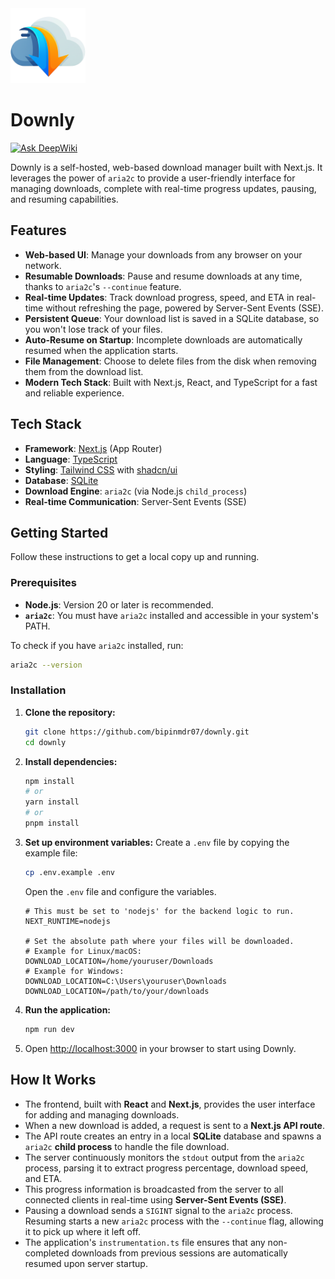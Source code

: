 <img width="120" height="120" src="public/logo.png" alt="Downly logo">

# Downly
[![Ask DeepWiki](https://devin.ai/assets/askdeepwiki.png)](https://deepwiki.com/bipinmdr07/downly)

Downly is a self-hosted, web-based download manager built with Next.js. It leverages the power of `aria2c` to provide a user-friendly interface for managing downloads, complete with real-time progress updates, pausing, and resuming capabilities.

## Features

- **Web-based UI**: Manage your downloads from any browser on your network.
- **Resumable Downloads**: Pause and resume downloads at any time, thanks to `aria2c`'s `--continue` feature.
- **Real-time Updates**: Track download progress, speed, and ETA in real-time without refreshing the page, powered by Server-Sent Events (SSE).
- **Persistent Queue**: Your download list is saved in a SQLite database, so you won't lose track of your files.
- **Auto-Resume on Startup**: Incomplete downloads are automatically resumed when the application starts.
- **File Management**: Choose to delete files from the disk when removing them from the download list.
- **Modern Tech Stack**: Built with Next.js, React, and TypeScript for a fast and reliable experience.

## Tech Stack

- **Framework**: [Next.js](https://nextjs.org/) (App Router)
- **Language**: [TypeScript](https://www.typescriptlang.org/)
- **Styling**: [Tailwind CSS](https://tailwindcss.com/) with [shadcn/ui](https://ui.shadcn.com/)
- **Database**: [SQLite](https://www.sqlite.org/index.html)
- **Download Engine**: `aria2c` (via Node.js `child_process`)
- **Real-time Communication**: Server-Sent Events (SSE)

## Getting Started

Follow these instructions to get a local copy up and running.

### Prerequisites

- **Node.js**: Version 20 or later is recommended.
- **`aria2c`**: You must have `aria2c` installed and accessible in your system's PATH.

To check if you have `aria2c` installed, run:
```bash
aria2c --version
```

### Installation

1.  **Clone the repository:**
    ```bash
    git clone https://github.com/bipinmdr07/downly.git
    cd downly
    ```

2.  **Install dependencies:**
    ```bash
    npm install
    # or
    yarn install
    # or
    pnpm install
    ```

3.  **Set up environment variables:**
    Create a `.env` file by copying the example file:
    ```bash
    cp .env.example .env
    ```
    Open the `.env` file and configure the variables.

    ```env
    # This must be set to 'nodejs' for the backend logic to run.
    NEXT_RUNTIME=nodejs

    # Set the absolute path where your files will be downloaded.
    # Example for Linux/macOS: DOWNLOAD_LOCATION=/home/youruser/Downloads
    # Example for Windows: DOWNLOAD_LOCATION=C:\Users\youruser\Downloads
    DOWNLOAD_LOCATION=/path/to/your/downloads
    ```

4.  **Run the application:**
    ```bash
    npm run dev
    ```

5.  Open [http://localhost:3000](http://localhost:3000) in your browser to start using Downly.

## How It Works

- The frontend, built with **React** and **Next.js**, provides the user interface for adding and managing downloads.
- When a new download is added, a request is sent to a **Next.js API route**.
- The API route creates an entry in a local **SQLite** database and spawns a `aria2c` **child process** to handle the file download.
- The server continuously monitors the `stdout` output from the `aria2c` process, parsing it to extract progress percentage, download speed, and ETA.
- This progress information is broadcasted from the server to all connected clients in real-time using **Server-Sent Events (SSE)**.
- Pausing a download sends a `SIGINT` signal to the `aria2c` process. Resuming starts a new `aria2c` process with the `--continue` flag, allowing it to pick up where it left off.
- The application's `instrumentation.ts` file ensures that any non-completed downloads from previous sessions are automatically resumed upon server startup.
